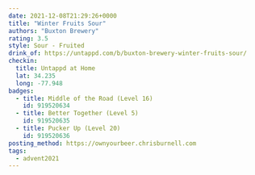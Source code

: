 ```yaml
---
date: 2021-12-08T21:29:26+0000
title: "Winter Fruits Sour"
authors: "Buxton Brewery"
rating: 3.5
style: Sour - Fruited
drink_of: https://untappd.com/b/buxton-brewery-winter-fruits-sour/
checkin:
  title: Untappd at Home
  lat: 34.235
  long: -77.948
badges:
  - title: Middle of the Road (Level 16)
    id: 919520634
  - title: Better Together (Level 5)
    id: 919520635
  - title: Pucker Up (Level 20)
    id: 919520636
posting_method: https://ownyourbeer.chrisburnell.com
tags:
  - advent2021
---
```

